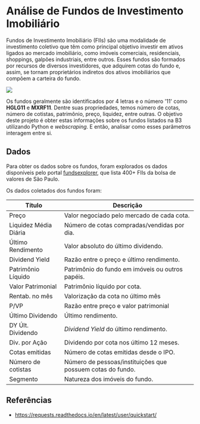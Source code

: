 # Análise de Fundos de Investimento Imobiliário

Fundos de Investimento Imobiliário (FIIs) são uma modalidade de investimento coletivo que têm como principal objetivo investir em ativos ligados ao mercado imobiliário, como imóveis comerciais, residenciais, shoppings, galpões industriais, entre outros. Esses fundos são formados por recursos de diversos investidores, que adquirem cotas do fundo e, assim, se tornam proprietários indiretos dos ativos imobiliários que compõem a carteira do fundo.

<img src="https://images.unsplash.com/photo-1460472178825-e5240623afd5?ixlib=rb-4.0.3&ixid=M3wxMjA3fDB8MHxzZWFyY2h8Mnx8YnVpbGRpbmdzfGVufDB8fDB8fHww&w=1000&q=80">

Os fundos geralmente são identificados por 4 letras e o número '11' como **HGLG11** e **MXRF11**. Dentre suas propriedades, temos número de cotas, número de cotistas, patrimônio, preço, liquidez, entre outras. O objetivo deste projeto é obter estas informações sobre os fundos listados na B3 utilizando Python e *webscraping*. E então, analisar como esses parâmetros interagem entre si.

## Dados

Para obter os dados sobre os fundos, foram explorados os dados disponíveis pelo portal [fundsexplorer](https://www.fundsexplorer.com.br), que lista 400+ FIIs da bolsa de valores de São Paulo.

Os dados coletados dos fundos foram:

| Título                | Descrição     |
|-----------------------|---------------|
| Preço                 | Valor negociado pelo mercado de cada cota. |
| Liquidez Média Diária | Número de cotas compradas/vendidas por dia. |
| Último Rendimento     | Valor absoluto do último dividendo. |
| Dividend Yield        | Razão entre o preço e último rendimento. |
| Patrimônio Líquido    | Patrimônio do fundo em imóveis ou outros papéis. |
| Valor Patrimonial     | Patrimônio líquido por cota. |
| Rentab. no mês        | Valorização da cota no último mês |
| P/VP                  | Razão entre preço e valor patrimonial |
| Último Dividendo      | Último rendimento. |
| DY Últ. Dividendo     | *Dividend Yield* do último rendimento. |
| Div. por Ação         | Dividendo por cota nos último 12 meses. |
| Cotas emitidas        | Número de cotas emitidas desde o IPO. |
| Número de cotistas    | Número de pessoas/instituições que possuem cotas do fundo. |
| Segmento              | Natureza dos imóveis do fundo. |

## Referências

- https://requests.readthedocs.io/en/latest/user/quickstart/
